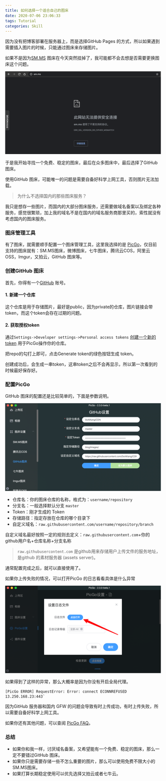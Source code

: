 ```yaml
---
title: 如何选择一个适合自己的图床
date: 2020-07-06 23:06:33
tags: Tutorial
categories: Skill
---
```


因为没有把博客部署在服务器上，而是选择GitHub Pages 的方式，所以如果遇到需要插入图片的时候，只能通过图床来存储图片。

如果不是因为[SM.MS](https://sm.ms/) 图床在今天突然挂掉了，我可能都不会去想是否需要更换图床这个问题。

![](https://raw.githubusercontent.com/0xAiKang/CDN/master/blog/images/20200706225801.png)

于是我开始寻找一个免费、稳定的图床，最后在众多图床中，最后选择了GitHub 图床。

使用GitHub 图床，可能唯一的问题是需要自备好科学上网工具，否则图片无法加载。

<!-- more -->

> 为什么不选择国内的那些图床服务？

我只是想存一些图片，而国内的大部分图床服务，还需要做域名备案以及绑定各种服务，感觉很繁琐，加上我的域名不是在国内的域名服务商那里买的，索性就没有考虑国内的图床服务。

### 图床管理工具
有了图床，就需要顺手配置一个图床管理工具，这里我选择的是 [PicGo](https://github.com/Molunerfinn/PicGo)，仅目前支持的图床就有：SM.MS图床，微博图床，七牛图床，腾讯云COS，阿里云OSS，Imgur，又拍云，GitHub 图床等。

### 创建GitHub 图床
首先，你得有一个[GitHub](https://github.com/) 账号。

#### 1. 新建一个仓库

这个仓库是用于存储图片，最好是public，因为private的仓库，图片链接会带token，而这个token会存在过期的问题。

#### 2. 获取授权token
通过`Settings->Developer settings->Personal access tokens` [创建一个新的token](https://github.com/settings/tokens/new) 用于PicGo操作你的仓库。

把repo的勾打上即可，点击Generate token的绿色按钮生成 token。

创建成功后，会生成一串token，这串token之后不会再显示，所以第一次看到的时候最好保存好。

### 配置PicGo
GitHub 图床的配置还是比较简单的，下面是参数说明。

![](https://raw.githubusercontent.com/0xAiKang/CDN/master/blog/images/20200706225324.png)

* 仓库名：你的图床仓库的名称，格式为：`username/repository`
* 分支名：一般选择默认分支 `master`
* Token：刚才生成的 Token
* 存储路径：指定存放在仓库的哪个目录下
* 自定义域名：`raw.githubusercontent.com/username/repository/branch`

自定义域名最好按照一定的规则去定义：`raw.githubusercontent.com`+你的github用户名+仓库名称+分支名称

> `raw.githubusercontent.com` 是github用来存储用户上传文件的服务地址，是github 的素材服务器 (assets server)。

通常配置完成之后，就可以直接使用了。

如果你上传失败的情况，可以打开PicGo 的日志看看具体是什么异常

![](https://raw.githubusercontent.com/0xAiKang/CDN/master/blog/images/20200706220223.png)

如果得到了这样的异常，那么大概率是因为你没有开启全局代理。
```
[PicGo ERROR] RequestError: Error: connect ECONNREFUSED 13.250.168.23:443`
```
因为GitHub 服务器和国内 GFW 的问题会导致有时上传成功，有时上传失败，所以需要自备好科学上网工具。

如果你还有其他问题，可以查阅 [PicGo FAQ](https://github.com/Molunerfinn/PicGo/blob/dev/FAQ.md)。

### 总结
* 如果你和我一样，讨厌域名备案，又希望能有一个免费、稳定的图床，那么一定不要错过GitHub 图床。
* 如果你只是需要存储一些不怎么重要的图片，那么可以使用免费不限大小的SM.MS图床。
* 如果打算长期稳定使用可以优先选择又拍云或者七牛云。